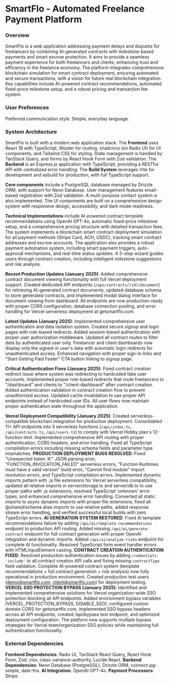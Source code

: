 # SmartFlo - Automated Freelance Payment Platform

### Overview
SmartFlo is a web application addressing payment delays and disputes for freelancers by combining AI-generated contracts with milestone-based payments and smart escrow protection. It aims to provide a seamless payment experience for both freelancers and clients, enhancing trust and efficiency in the freelance economy. The platform integrates comprehensive blockchain simulation for smart contract deployment, ensuring automated and secure transactions, with a vision for future real blockchain integration. Key capabilities include AI-powered contract recommendations, automated fixed-price milestone setup, and a robust pricing and transaction fee system.

### User Preferences
Preferred communication style: Simple, everyday language.

### System Architecture
SmartFlo is built with a modern web application stack. The **Frontend** uses React 18 with TypeScript, Wouter for routing, shadcn/ui (on Radix UI) for UI components, and Tailwind CSS for styling. State management is handled by TanStack Query, and forms by React Hook Form with Zod validation. The **Backend** is an Express.js application with TypeScript, providing a RESTful API with centralized error handling. The **Build System** leverages Vite for development and esbuild for production, with full TypeScript support.

**Core components** include a PostgreSQL database managed by Drizzle ORM, with support for Neon Database. User management features email-based registration with Zod validation. A multi-purpose contact system is also implemented. The UI components are built on a comprehensive design system with responsive design, accessibility, and dark mode readiness.

**Technical Implementations** include AI-powered contract template recommendations using OpenAI GPT-4o, automatic fixed-price milestone setup, and a comprehensive pricing structure with detailed transaction fees. The system implements a blockchain smart contract deployment simulation for all payment methods (Stripe Card, ACH, USDC), tracking smart contract addresses and escrow accounts. The application also provides a robust payment automation system, including smart payment triggers, auto-approval mechanisms, and real-time status updates. A 5-step wizard guides users through contract creation, including intelligent milestone suggestions and risk analysis.

**Recent Production Updates (January 2025)**: Added comprehensive contract document viewing functionality with full Vercel deployment support. Created dedicated API endpoints (`/api/contracts/[id]/document`) for retrieving AI-generated contract documents, updated database schema to store generated contracts, and implemented modal dialog interface for document viewing from dashboard. All endpoints are now production-ready with proper CORS configuration, database connection pooling, and error handling for Vercel serverless deployment at getsmartflo.com.

**Latest Updates (January 2025)**: Implemented comprehensive user authentication and data isolation system. Created secure signup and login pages with role-based redirects. Added session-based authentication with proper user authorization middleware. Updated all contract routes to filter data by authenticated user only. Freelancer and client dashboards now display only the signed-in user's data with automatic login redirects for unauthenticated access. Enhanced navigation with proper sign-in links and "Start Getting Paid Faster" CTA button linking to signup page.

**Critical Authentication Fixes (January 2025)**: Fixed contract creation redirect issue where system was redirecting to hardcoded fake user accounts. Implemented proper role-based redirects that route freelancers to "/dashboard" and clients to "/client-dashboard" after contract creation. Added authentication validation in contract creation flow to prevent unauthorized access. Updated cache invalidation to use proper API endpoints instead of hardcoded user IDs. All user flows now maintain proper authentication state throughout the application.

**Vercel Deployment Compatibility (January 2025)**: Created serverless-compatible blockchain integration for production deployment. Consolidated 11+ API endpoints into 3 serverless functions (`/api/index.ts`, `/api/contracts.ts`, `/api/users.ts`) to comply with Vercel Hobby plan's 12-function limit. Implemented comprehensive API routing with proper authentication, CORS headers, and error handling. Fixed all TypeScript compilation errors including missing schema fields and parameter type mismatches. **PRODUCTION DEPLOYMENT BUGS RESOLVED**: Fixed "Unexpected token 'A'" JSON parsing error, "FUNCTION_INVOCATION_FAILED" serverless errors, "Function Runtimes must have a valid version" build error, "Cannot find module" import resolution errors, and TypeScript compilation errors. Implemented dynamic imports pattern with .js file extensions for Vercel serverless compatibility, updated all relative imports in server/storage.ts and server/db.ts to use proper paths with .js extensions, resolved TypeScript 'unknown' error types, and enhanced comprehensive error handling. Converted all static imports to async dynamic imports with proper file extensions, fixed all @shared/schema alias imports to use relative paths, added response stream error handling, and verified successful local builds with zero TypeScript errors. **AI GENERATION SYSTEM RESTORED**: Fixed AI template recommendations failure by adding `/api/ai/template-recommendations` endpoint to production API routing. Added missing `/api/ai/generate-contract` endpoint for full contract generation with proper OpenAI integration and dynamic imports. Added `/api/ai/analyze-risks` endpoint for complete AI functionality. Resolved TypeScript form event handler errors with HTMLInputElement casting. **CONTRACT CREATION AUTHENTICATION FIXED**: Resolved production authentication issues by adding `credentials: 'include'` to all contract creation API calls and fixing missing `contractType` field validation. Complete AI-powered contract system (template recommendations + full contract generation + risk analysis) now fully operational in production environment. Created production test users (demo@smartflo.com, client@smartflo.com) for deployment testing. **VERCEL SSO PROTECTION BYPASS (January 2025)**: Identified and implemented comprehensive solutions for Vercel organization-wide SSO protection blocking all API endpoints. Added environment bypass variables (VERCEL_PROTECTION_BYPASS, DISABLE_SSO), configured custom domain CORS for getsmartflo.com, implemented SSO bypass headers across all API endpoints, created /api/bypass test endpoint, and optimized deployment configuration. The platform now supports multiple bypass strategies for Vercel team/organization SSO policies while maintaining full authentication functionality.

### External Dependencies
**Frontend Dependencies**: Radix UI, TanStack React Query, React Hook Form, Zod, clsx, class-variance-authority, Lucide React.
**Backend Dependencies**: Neon Database (PostgreSQL), Drizzle ORM, connect-pg-simple, date-fns.
**AI Integration**: OpenAI GPT-4o.
**Payment Processors**: Stripe.